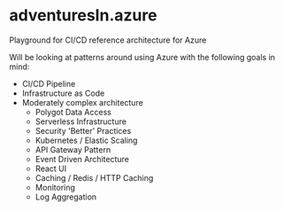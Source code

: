 # adventuresIn.azure
Playground for CI/CD reference architecture for Azure

Will be looking at patterns around using Azure with the following goals in mind:
   * CI/CD Pipeline
   * Infrastructure as Code
   * Moderately complex architecture
      * Polygot Data Access
      * Serverless Infrastructure
      * Security 'Better' Practices
      * Kubernetes / Elastic Scaling
      * API Gateway Pattern
      * Event Driven Architecture
      * React UI
      * Caching / Redis / HTTP Caching
      * Monitoring
      * Log Aggregation
      
